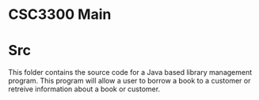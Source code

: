 # CSC3300 Main
# Src
This folder contains the source code for a Java based library management program. This program will
allow a user to borrow a book to a customer or retreive information about a book or customer.